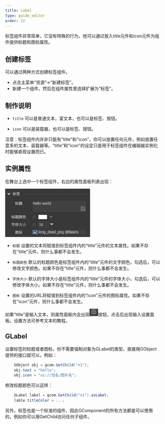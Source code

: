 ```yaml
---
title: Label
type: guide_editor
order: 22
---
```


标签组件非常简单，它没有特殊的行为，他可以通过放入title元件和icon元件为组件提供标题和图标属性。

## 创建标签

可以通过两种方式创建标签组件。

- 点击主菜单“资源”->“新建标签”。
- 新建一个组件，然后在组件属性里选择扩展为“标签”。

## 制作说明

- `title` 可以是普通文本，富文本，也可以是标签、按钮。

- `icon` 可以是装载器，也可以是标签、按钮。

注意：标签组件内并非只能有“title”和“icon”，你可以放置任何元件，例如放置任意多的文本、装载器等。“title”和“icon”的设定只是用于标签组件在编辑器实例化时能够直观设置而已。

## 实例属性

在舞台上选中一个标签组件，右边的属性面板列表出现：

![](../../images/QQ20191211-161806.png)

- `标题` 设置的文本将赋值到标签组件内的“title”元件的文本属性。如果不存在“title”元件，则什么事都不会发生。

- `标题颜色` 默认的标题颜色是标签组件内的“title”元件的文字颜色，勾选后，可以修改文字颜色。如果不存在“title”元件，则什么事都不会发生。

- `字体大小` 默认的字体大小是标签组件内的“title”元件的字体大小，勾选后，可以修改字体大小。如果不存在“title”元件，则什么事都不会发生。

- `图标` 设置的URL将赋值到标签组件内的“icon”元件的图标属性。如果不存在“icon”元件，则什么事都不会发生。

如果“title”是输入文本，则属性面板内会出现![](../../images/QQ20191211-161858.png)按钮，点击后出现输入设置面板。设置方法可参考文本的教程。

## GLabel

设置标签的标题或者图标，你不需要强制对象为GLabel的类型，直接用GObject提供的接口就可以，例如：

```csharp
    GObject obj = gcom.GetChild("n1");
    obj.text = "hello";
    obj.icon = "ui://包名/图片名";
```

修改标题颜色可以这样：

```csharp
    GLabel label = gcom.GetChild("n1").asLabel;
    lable.titleColor = ...;
```

另外，标签也是一个标准的组件，因此GComponent的所有方法都是可以使用的，例如你可以用GetChild访问任何子组件。